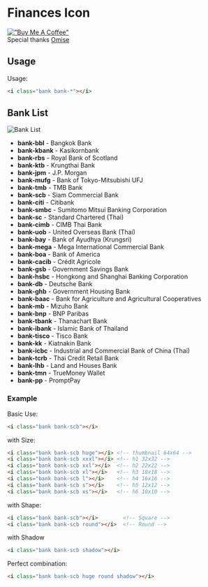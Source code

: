 # Finances Icon
[!["Buy Me A Coffee"](https://www.buymeacoffee.com/assets/img/custom_images/orange_img.png)](https://www.buymeacoffee.com/aomdev)<br/>
Special thanks <a href="https://github.com/omise/banks-logo">Omise</a>

## Usage
Usage:
```html
<i class="bank bank-*"></i>
```

## Bank List
![Bank List](https://i.imgur.com/lZnWsLN.png)
- **bank-bbl** - Bangkok Bank
- **bank-kbank** - Kasikornbank
- **bank-rbs** - Royal Bank of Scotland
- **bank-ktb** - Krungthai Bank
- **bank-jpm** - J.P. Morgan
- **bank-mufg** - Bank of Tokyo-Mitsubishi UFJ
- **bank-tmb** - TMB Bank
- **bank-scb** - Siam Commercial Bank
- **bank-citi** - Citibank
- **bank-smbc** - Sumitomo Mitsui Banking Corporation
- **bank-sc** - Standard Chartered (Thai)
- **bank-cimb** - CIMB Thai Bank
- **bank-uob** - United Overseas Bank (Thai)
- **bank-bay** - Bank of Ayudhya (Krungsri)
- **bank-mega** - Mega International Commercial Bank
- **bank-boa** - Bank of America
- **bank-cacib** - Crédit Agricole
- **bank-gsb** - Government Savings Bank
- **bank-hsbc** - Hongkong and Shanghai Banking Corporation
- **bank-db** - Deutsche Bank
- **bank-ghb** - Government Housing Bank
- **bank-baac** - Bank for Agriculture and Agricultural Cooperatives
- **bank-mb** - Mizuho Bank
- **bank-bnp** - BNP Paribas
- **bank-tbank** - Thanachart Bank
- **bank-ibank** - Islamic Bank of Thailand
- **bank-tisco** - Tisco Bank
- **bank-kk** - Kiatnakin Bank
- **bank-icbc** - Industrial and Commercial Bank of China (Thai)
- **bank-tcrb** - Thai Credit Retail Bank
- **bank-lhb** - Land and Houses Bank
- **bank-tmn** - TrueMoney Wallet
- **bank-pp** - PromptPay

### Example
Basic Use:
```html
<i class="bank bank-scb"></i>
```
with Size:
```html
<i class="bank bank-scb huge"></i> <!-- thumbnail 64x64 -->
<i class="bank bank-scb xxxl"></i> <!-- h1 32x32 -->
<i class="bank bank-scb xxl"></i>  <!-- h2 22x22 -->
<i class="bank bank-scb xl"></i>   <!-- h3 18x18 -->
<i class="bank bank-scb l"></i>    <!-- h4 16x16 -->
<i class="bank bank-scb s"></i>    <!-- h5 12x12 -->
<i class="bank bank-scb xs"></i>   <!-- h6 10x10 -->
```
with Shape:
```html
<i class="bank bank-scb"></i>        <!-- Square -->
<i class="bank bank-scb round"></i>  <!-- Round -->
```
with Shadow
```html
<i class="bank bank-scb shadow"></i>
```
Perfect combination:
```html
<i class="bank bank-scb huge round shadow"></i>
```
